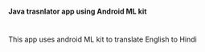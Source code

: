 #### Java trasnlator app using Android ML kit

#

This app uses android ML kit to translate English to Hindi


#
